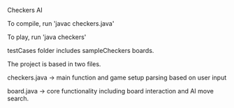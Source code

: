 Checkers AI

To compile, run 'javac checkers.java'

To play, run 'java checkers'

testCases folder includes sampleCheckers boards.

The project is based in two files.

checkers.java   ->  main function and game setup parsing based on user input

board.java      ->  core functionality including board interaction and AI move search.
